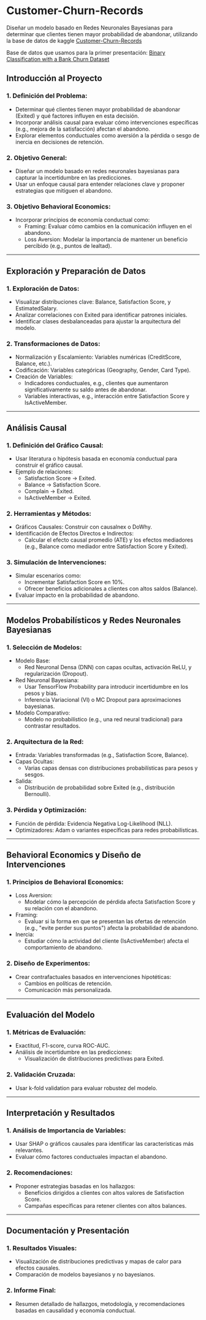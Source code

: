 # Customer-Churn-Records
Diseñar un modelo basado en Redes Neuronales Bayesianas para determinar que clientes tienen mayor probabilidad de abandonar, utilizando la base de datos de kaggle [Customer-Churn-Records](https://www.kaggle.com/datasets/nihelghennani/customer-churn-records/data)

Base de datos que usamos para la primer presentación: [Binary Classification with a Bank Churn Dataset](https://www.kaggle.com/competitions/playground-series-s4e1)


## Introducción al Proyecto
### 1.	Definición del Problema:
*	Determinar qué clientes tienen mayor probabilidad de abandonar (Exited) y qué factores influyen en esta decisión.
*	Incorporar análisis causal para evaluar cómo intervenciones específicas (e.g., mejora de la satisfacción) afectan el abandono.
*	Explorar elementos conductuales como aversión a la pérdida o sesgo de inercia en decisiones de retención.
### 2.	Objetivo General:
*	Diseñar un modelo basado en redes neuronales bayesianas para capturar la incertidumbre en las predicciones.
*	Usar un enfoque causal para entender relaciones clave y proponer estrategias que mitiguen el abandono.
### 3.	Objetivo Behavioral Economics:
*	Incorporar principios de economía conductual como:
    * Framing: Evaluar cómo cambios en la comunicación influyen en el abandono.
    * Loss Aversion: Modelar la importancia de mantener un beneficio percibido (e.g., puntos de lealtad).
________________________________________
## Exploración y Preparación de Datos
### 1.	Exploración de Datos:
*	Visualizar distribuciones clave: Balance, Satisfaction Score, y EstimatedSalary.
*	Analizar correlaciones con Exited para identificar patrones iniciales.
*	Identificar clases desbalanceadas para ajustar la arquitectura del modelo.
### 2.	Transformaciones de Datos:
*	Normalización y Escalamiento: Variables numéricas (CreditScore, Balance, etc.).
*	Codificación: Variables categóricas (Geography, Gender, Card Type).
*	Creación de Variables:
    *	Indicadores conductuales, e.g., clientes que aumentaron significativamente su saldo antes de abandonar.
    *	Variables interactivas, e.g., interacción entre Satisfaction Score y IsActiveMember.
________________________________________
## Análisis Causal
### 1.	Definición del Gráfico Causal:
*	Usar literatura o hipótesis basada en economía conductual para construir el gráfico causal.
*	Ejemplo de relaciones:
    *	Satisfaction Score → Exited.
    *	Balance → Satisfaction Score.
    *	Complain → Exited.
    *	IsActiveMember → Exited.
### 2.	Herramientas y Métodos:
*	Gráficos Causales: Construir con causalnex o DoWhy.
*	Identificación de Efectos Directos e Indirectos:
    *	Calcular el efecto causal promedio (ATE) y los efectos mediadores (e.g., Balance como mediador entre Satisfaction Score y Exited).
### 3.	Simulación de Intervenciones:
*	Simular escenarios como:
    *	Incrementar Satisfaction Score en 10%.
    *	Ofrecer beneficios adicionales a clientes con altos saldos (Balance).
*	Evaluar impacto en la probabilidad de abandono.
________________________________________
## Modelos Probabilísticos y Redes Neuronales Bayesianas
### 1.	Selección de Modelos:
*	Modelo Base:
    * Red Neuronal Densa (DNN) con capas ocultas, activación ReLU, y regularización (Dropout).
*	Red Neuronal Bayesiana:
    *	Usar TensorFlow Probability para introducir incertidumbre en los pesos y bias.
    *	Inferencia Variacional (VI) o MC Dropout para aproximaciones bayesianas.
*	Modelo Comparativo:
    *	Modelo no probabilístico (e.g., una red neural tradicional) para contrastar resultados.
### 2.	Arquitectura de la Red:
*	Entrada: Variables transformadas (e.g., Satisfaction Score, Balance).
*	Capas Ocultas:
    *	Varias capas densas con distribuciones probabilísticas para pesos y sesgos.
*	Salida:
    *	Distribución de probabilidad sobre Exited (e.g., distribución Bernoulli).
### 3.	Pérdida y Optimización:
*	Función de pérdida: Evidencia Negativa Log-Likelihood (NLL).
*	Optimizadores: Adam o variantes específicas para redes probabilísticas.
________________________________________
## Behavioral Economics y Diseño de Intervenciones
### 1.	Principios de Behavioral Economics:
*	Loss Aversion:
    *	Modelar cómo la percepción de pérdida afecta Satisfaction Score y su relación con el abandono.
*	Framing:
    *	Evaluar si la forma en que se presentan las ofertas de retención (e.g., "evite perder sus puntos") afecta la probabilidad de abandono.
*	Inercia:
    *	Estudiar cómo la actividad del cliente (IsActiveMember) afecta el comportamiento de abandono.
### 2.	Diseño de Experimentos:
*	Crear contrafactuales basados en intervenciones hipotéticas:
    *	Cambios en políticas de retención.
    *	Comunicación más personalizada.
________________________________________
## Evaluación del Modelo
### 1.	Métricas de Evaluación:
*	Exactitud, F1-score, curva ROC-AUC.
*	Análisis de incertidumbre en las predicciones:
    *	Visualización de distribuciones predictivas para Exited.
### 2.	Validación Cruzada:
*	Usar k-fold validation para evaluar robustez del modelo.
________________________________________
## Interpretación y Resultados
### 1.	Análisis de Importancia de Variables:
*	Usar SHAP o gráficos causales para identificar las características más relevantes.
*	Evaluar cómo factores conductuales impactan el abandono.
### 2.	Recomendaciones:
*	Proponer estrategias basadas en los hallazgos:
    *	Beneficios dirigidos a clientes con altos valores de Satisfaction Score.
    *	Campañas específicas para retener clientes con altos balances.
________________________________________
## Documentación y Presentación
### 1.	Resultados Visuales:
*	Visualización de distribuciones predictivas y mapas de calor para efectos causales.
*	Comparación de modelos bayesianos y no bayesianos.
### 2.	Informe Final:
*	Resumen detallado de hallazgos, metodología, y recomendaciones basadas en causalidad y economía conductual.

